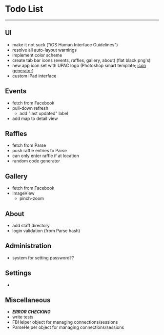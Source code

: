 # Todo List

---

## UI
* make it not suck ("iOS Human Interface Guidelines")
* resolve all auto-layout warnings
* implement color scheme
* create tab bar icons (events, raffles, gallery, about) (flat black png's)
* new app icon set with UPAC logo (Photoshop smart template; [icon generator](http://makeappicon.com))
* custom iPad interface


## Events
* fetch from Facebook
* pull-down refresh
    * add "last updated" label
* add map to detail view


## Raffles
* fetch from Parse
* push raffle entries to Parse
* can only enter raffle if at location
* random code generator


## Gallery
* fetch from Facebook
* ImageView
    * pinch-zoom


## About
* add staff directory
* login validation (from Parse hash)


## Administration
* system for setting password??


## Settings
*


## Miscellaneous
* ___ERROR CHECKING___
* write tests
* FBHelper object for managing connections/sessions
* ParseHelper object for managing connections/sessions

